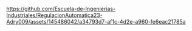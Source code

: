 

https://github.com/Escuela-de-Ingenierias-Industriales/RegulacionAutomatica23-Adry009/assets/145486042/a34793d7-af1c-4d2e-a960-fe6eac21785a

